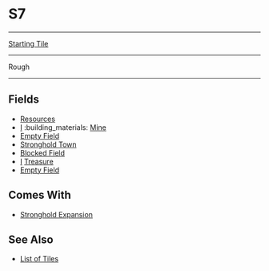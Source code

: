 # S7

___
[Starting Tile](../keywords/starting_tile.md)
___
Rough
___


## Fields

- [Resources](../fields/resources.md)
- [Ⅰ](../difficulties.md) :building_materials: [Mine](../fields/mine.md)
- [Empty Field](../keywords/empty_field.md)
- [Stronghold Town](../towns/stronghold.md)
- [Blocked Field](../keywords/blocked_field.md)
- [Ⅰ](../difficulties.md) [Treasure](../fields/treasure.md)
- [Empty Field](../keywords/empty_field.md)


## Comes With

- [Stronghold Expansion](../content/stronghold_expansion.md)


## See Also

- [List of Tiles](index.md)
